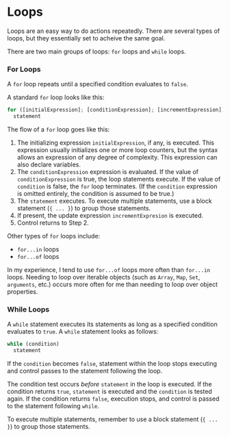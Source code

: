 # Loops

Loops are an easy way to do actions repeatedly. There are several types of loops, but they essentially set to acheive the same goal.

There are two main groups of loops: `for` loops and `while` loops.

### For Loops

A `for` loop repeats until a specified condition evaluates to `false`.

A standard `for` loop looks like this:

```javascript
for ([initialExpression]; [conditionExpression]; [incrementExpression])
  statement
```
The flow of a `for` loop goes like this:

1. The initializing expression `initialExpression`, if any, is executed. This expression usually initializes one or more loop counters, but the syntax allows an expression of any degree of complexity. This expression can also declare variables. 
2. The `conditionExpression` expression is evaluated. If the value of `conditionExpression` is true, the loop statements execute. If the value of `condition` is false, the `for` loop terminates. (If the `condition` expression is omitted entirely, the condition is assumed to be true.)
3. The `statement` executes. To execute multiple statements, use a block statement (`{ ... }`) to group those statements.
4. If present, the update expression `incrementExpresion` is executed.
5. Control returns to Step 2.

Other types of `for` loops include:

- `for...in` loops
- `for...of` loops

In my experience, I tend to use `for...of` loops more often than `for...in` loops. Needing to loop over iterable objects (such as `Array`, `Map`, `Set`, `arguments`, etc.) occurs more often for me than needing to loop over object properties.

### While Loops

A `while` statement executes its statements as long as a specified condition evaluates to `true`. A `while` statement looks as follows:

```javascript
while (condition)
  statement
```
If the `condition` becomes `false`, statement within the loop stops executing and control passes to the statement following the loop.

The condition test occurs *before* `statement` in the loop is executed. If the condition returns `true`, `statement` is executed and the `condition` is tested again. If the condition returns `false`, execution stops, and control is passed to the statement following `while`.

To execute multiple statements, remember to use a block statement (`{ ... }`) to group those statements.
